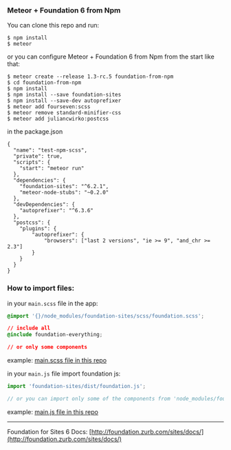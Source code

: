 ### Meteor + Foundation 6 from Npm

You can clone this repo and run:

```
$ npm install
$ meteor
```

or you can configure Meteor + Foundation 6 from Npm from the start like that:

```
$ meteor create --release 1.3-rc.5 foundation-from-npm
$ cd foundation-from-npm
$ npm install
$ npm install --save foundation-sites
$ npm install --save-dev autoprefixer
$ meteor add fourseven:scss
$ meteor remove standard-minifier-css
$ meteor add juliancwirko:postcss
```

in the package.json
```
{
  "name": "test-npm-scss",
  "private": true,
  "scripts": {
    "start": "meteor run"
  },
  "dependencies": {
    "foundation-sites": "^6.2.1",
    "meteor-node-stubs": "~0.2.0"
  },
  "devDependencies": {
    "autoprefixer": "^6.3.6"
  },
  "postcss": {
    "plugins": {
        "autoprefixer": {
            "browsers": ["last 2 versions", "ie >= 9", "and_chr >= 2.3"]
        }
    }
  }
}
```

### How to import files:

in your `main.scss` file in the app:

```css
@import '{}/node_modules/foundation-sites/scss/foundation.scss';

// include all
@include foundation-everything;

// or only some components
```

example: [main.scss file in this repo](https://github.com/juliancwirko/meteor-npm-foundation-test/blob/master/client/main.scss)


in your `main.js` file import foundation js:

```javascript
import 'foundation-sites/dist/foundation.js';

// or you can import only some of the components from 'node_modules/foundation-sites/js'
```

example: [main.js file in this repo](https://github.com/juliancwirko/meteor-npm-foundation-test/blob/master/client/main.js#L7)



---

Foundation for Sites 6 Docs: [http://foundation.zurb.com/sites/docs/](http://foundation.zurb.com/sites/docs/)

